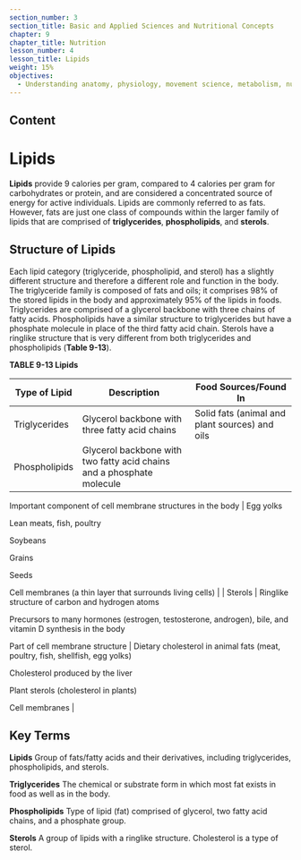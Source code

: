 ```yaml
---
section_number: 3
section_title: Basic and Applied Sciences and Nutritional Concepts
chapter: 9
chapter_title: Nutrition
lesson_number: 4
lesson_title: Lipids
weight: 15%
objectives:
  - Understanding anatomy, physiology, movement science, metabolism, nutrition, and supplementation.
---
```


## Content
# Lipids

**Lipids** provide 9 calories per gram, compared to 4 calories per gram for carbohydrates or protein, and are considered a concentrated source of energy for active individuals. Lipids are commonly referred to as fats. However, fats are just one class of compounds within the larger family of lipids that are comprised of **triglycerides**, **phospholipids**, and **sterols**.

## Structure of Lipids

Each lipid category (triglyceride, phospholipid, and sterol) has a slightly different structure and therefore a different role and function in the body. The triglyceride family is composed of fats and oils; it comprises 98% of the stored lipids in the body and approximately 95% of the lipids in foods. Triglycerides are comprised of a glycerol backbone with three chains of fatty acids. Phospholipids have a similar structure to triglycerides but have a phosphate molecule in place of the third fatty acid chain. Sterols have a ringlike structure that is very different from both triglycerides and phospholipids (**Table 9-13**).

**TABLE 9-13 Lipids**

| Type of Lipid | Description | Food Sources/Found In |
|---|---|---|
| Triglycerides | Glycerol backbone with three fatty acid chains | Solid fats (animal and plant sources) and oils |
| Phospholipids | Glycerol backbone with two fatty acid chains and a phosphate molecule

Important component of cell membrane structures in the body | Egg yolks

Lean meats, fish, poultry

Soybeans

Grains

Seeds

Cell membranes (a thin layer that surrounds living cells) |
| Sterols | Ringlike structure of carbon and hydrogen atoms

Precursors to many hormones (estrogen, testosterone, androgen), bile, and vitamin D synthesis in the body

Part of cell membrane structure | Dietary cholesterol in animal fats (meat, poultry, fish, shellfish, egg yolks)

Cholesterol produced by the liver

Plant sterols (cholesterol in plants)

Cell membranes |

## Key Terms

**Lipids**
Group of fats/fatty acids and their derivatives, including triglycerides, phospholipids, and sterols.

**Triglycerides**
The chemical or substrate form in which most fat exists in food as well as in the body.

**Phospholipids**
Type of lipid (fat) comprised of glycerol, two fatty acid chains, and a phosphate group.

**Sterols**
A group of lipids with a ringlike structure. Cholesterol is a type of sterol.